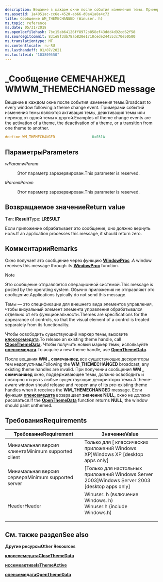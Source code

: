 ```yaml
---
description: Вещание в каждом окне после события изменения темы. Примерами событий изменения темы являются активация темы, деактивация темы или переход от одной темы к другой.
ms.assetid: 1a4051ac-cc6e-4520-ab66-d0a41a8a4c73
title: Сообщение WM_THEMECHANGED (Winuser. h)
ms.topic: reference
ms.date: 05/31/2018
ms.openlocfilehash: 7bc15ab64126ff8972b858ef43ddd4d92cd62f58
ms.sourcegitcommit: 831e8f3db78ab820e1710cede244553c70e50500
ms.translationtype: MT
ms.contentlocale: ru-RU
ms.lasthandoff: 01/07/2021
ms.locfileid: "103809550"
---
```

# <a name="wm_themechanged-message"></a><span data-ttu-id="ba477-104">\_Сообщение СЕМЕЧАНЖЕД WM</span><span class="sxs-lookup"><span data-stu-id="ba477-104">WM\_THEMECHANGED message</span></span>

<span data-ttu-id="ba477-105">Вещание в каждом окне после события изменения темы.</span><span class="sxs-lookup"><span data-stu-id="ba477-105">Broadcast to every window following a theme change event.</span></span> <span data-ttu-id="ba477-106">Примерами событий изменения темы являются активация темы, деактивация темы или переход от одной темы к другой.</span><span class="sxs-lookup"><span data-stu-id="ba477-106">Examples of theme change events are the activation of a theme, the deactivation of a theme, or a transition from one theme to another.</span></span>


```C++
#define WM_THEMECHANGED                 0x031A
```



## <a name="parameters"></a><span data-ttu-id="ba477-107">Параметры</span><span class="sxs-lookup"><span data-stu-id="ba477-107">Parameters</span></span>

<dl> <dt>

<span data-ttu-id="ba477-108">*wParam*</span><span class="sxs-lookup"><span data-stu-id="ba477-108">*wParam*</span></span> 
</dt> <dd>

<span data-ttu-id="ba477-109">Этот параметр зарезервирован.</span><span class="sxs-lookup"><span data-stu-id="ba477-109">This parameter is reserved.</span></span>

</dd> <dt>

<span data-ttu-id="ba477-110">*lParam*</span><span class="sxs-lookup"><span data-stu-id="ba477-110">*lParam*</span></span> 
</dt> <dd>

<span data-ttu-id="ba477-111">Этот параметр зарезервирован.</span><span class="sxs-lookup"><span data-stu-id="ba477-111">This parameter is reserved.</span></span>

</dd> </dl>

## <a name="return-value"></a><span data-ttu-id="ba477-112">Возвращаемое значение</span><span class="sxs-lookup"><span data-stu-id="ba477-112">Return value</span></span>

<span data-ttu-id="ba477-113">Тип: **lResult**</span><span class="sxs-lookup"><span data-stu-id="ba477-113">Type: **LRESULT**</span></span>

<span data-ttu-id="ba477-114">Если приложение обрабатывает это сообщение, оно должно вернуть ноль.</span><span class="sxs-lookup"><span data-stu-id="ba477-114">If an application processes this message, it should return zero.</span></span>

## <a name="remarks"></a><span data-ttu-id="ba477-115">Комментарии</span><span class="sxs-lookup"><span data-stu-id="ba477-115">Remarks</span></span>

<span data-ttu-id="ba477-116">Окно получает это сообщение через функцию [**WindowProc**](/previous-versions/windows/desktop/legacy/ms633573(v=vs.85)) .</span><span class="sxs-lookup"><span data-stu-id="ba477-116">A window receives this message through its [**WindowProc**](/previous-versions/windows/desktop/legacy/ms633573(v=vs.85)) function.</span></span>

> [!Note]  
> <span data-ttu-id="ba477-117">Это сообщение отправляется операционной системой.</span><span class="sxs-lookup"><span data-stu-id="ba477-117">This message is posted by the operating system.</span></span> <span data-ttu-id="ba477-118">Обычно приложения не отправляют это сообщение.</span><span class="sxs-lookup"><span data-stu-id="ba477-118">Applications typically do not send this message.</span></span>

 

<span data-ttu-id="ba477-119">Темы — это спецификации для внешнего вида элементов управления, чтобы визуальный элемент элемента управления обрабатывался отдельно от его функциональности.</span><span class="sxs-lookup"><span data-stu-id="ba477-119">Themes are specifications for the appearance of controls, so that the visual element of a control is treated separately from its functionality.</span></span>

<span data-ttu-id="ba477-120">Чтобы освободить существующий маркер темы, вызовите [**клосесемедата**](/windows/win32/api/uxtheme/nf-uxtheme-closethemedata).</span><span class="sxs-lookup"><span data-stu-id="ba477-120">To release an existing theme handle, call [**CloseThemeData**](/windows/win32/api/uxtheme/nf-uxtheme-closethemedata).</span></span> <span data-ttu-id="ba477-121">Чтобы получить новый маркер темы, используйте [**опенсемедата**](/windows/win32/api/uxtheme/nf-uxtheme-openthemedata).</span><span class="sxs-lookup"><span data-stu-id="ba477-121">To acquire a new theme handle, use [**OpenThemeData**](/windows/win32/api/uxtheme/nf-uxtheme-openthemedata).</span></span>

<span data-ttu-id="ba477-122">После вещания **WM \_ семечанжед** все существующие дескрипторы тем недопустимы.</span><span class="sxs-lookup"><span data-stu-id="ba477-122">Following the **WM\_THEMECHANGED** broadcast, any existing theme handles are invalid.</span></span> <span data-ttu-id="ba477-123">При получении сообщения **WM \_ семечанжед** окно, поддерживающее темы, должно освободить и повторно открыть любые существующие дескрипторы темы.</span><span class="sxs-lookup"><span data-stu-id="ba477-123">A theme-aware window should release and reopen any of its pre-existing theme handles when it receives the **WM\_THEMECHANGED** message.</span></span> <span data-ttu-id="ba477-124">Если функция [**опенсемедата**](/windows/win32/api/uxtheme/nf-uxtheme-openthemedata) возвращает **значение NULL**, окно не должно рисоваться.</span><span class="sxs-lookup"><span data-stu-id="ba477-124">If the [**OpenThemeData**](/windows/win32/api/uxtheme/nf-uxtheme-openthemedata) function returns **NULL**, the window should paint unthemed.</span></span>

## <a name="requirements"></a><span data-ttu-id="ba477-125">Требования</span><span class="sxs-lookup"><span data-stu-id="ba477-125">Requirements</span></span>



| <span data-ttu-id="ba477-126">Требование</span><span class="sxs-lookup"><span data-stu-id="ba477-126">Requirement</span></span> | <span data-ttu-id="ba477-127">Значение</span><span class="sxs-lookup"><span data-stu-id="ba477-127">Value</span></span> |
|-------------------------------------|----------------------------------------------------------------------------------------------------------|
| <span data-ttu-id="ba477-128">Минимальная версия клиента</span><span class="sxs-lookup"><span data-stu-id="ba477-128">Minimum supported client</span></span><br/> | <span data-ttu-id="ba477-129">Только для \[ классических приложений Windows XP\]</span><span class="sxs-lookup"><span data-stu-id="ba477-129">Windows XP \[desktop apps only\]</span></span><br/>                                                              |
| <span data-ttu-id="ba477-130">Минимальная версия сервера</span><span class="sxs-lookup"><span data-stu-id="ba477-130">Minimum supported server</span></span><br/> | <span data-ttu-id="ba477-131">\[Только для настольных приложений Windows Server 2003\]</span><span class="sxs-lookup"><span data-stu-id="ba477-131">Windows Server 2003 \[desktop apps only\]</span></span><br/>                                                     |
| <span data-ttu-id="ba477-132">Header</span><span class="sxs-lookup"><span data-stu-id="ba477-132">Header</span></span><br/>                   | <dl> <span data-ttu-id="ba477-133"><dt>Winuser. h (включение Windows. h)</dt></span><span class="sxs-lookup"><span data-stu-id="ba477-133"><dt>Winuser.h (include Windows.h)</dt></span></span> </dl> |



## <a name="see-also"></a><span data-ttu-id="ba477-134">См. также раздел</span><span class="sxs-lookup"><span data-stu-id="ba477-134">See also</span></span>

<dl> <dt>

<span data-ttu-id="ba477-135">**Другие ресурсы**</span><span class="sxs-lookup"><span data-stu-id="ba477-135">**Other Resources**</span></span>
</dt> <dt>

[<span data-ttu-id="ba477-136">**клосесемедата**</span><span class="sxs-lookup"><span data-stu-id="ba477-136">**CloseThemeData**</span></span>](/windows/win32/api/uxtheme/nf-uxtheme-closethemedata)
</dt> <dt>

[<span data-ttu-id="ba477-137">**иссемеактиве**</span><span class="sxs-lookup"><span data-stu-id="ba477-137">**IsThemeActive**</span></span>](/windows/win32/api/uxtheme/nf-uxtheme-isthemeactive)
</dt> <dt>

[<span data-ttu-id="ba477-138">**опенсемедата**</span><span class="sxs-lookup"><span data-stu-id="ba477-138">**OpenThemeData**</span></span>](/windows/win32/api/uxtheme/nf-uxtheme-openthemedata)
</dt> </dl>

 

 
